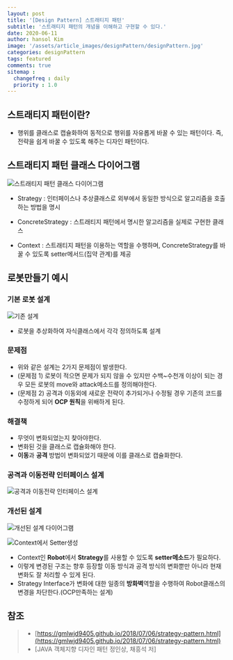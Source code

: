 ```yaml
---
layout: post
title: '[Design Pattern] 스트래티지 패턴'
subtitle: '스트래티지 패턴의 개념을 이해하고 구현할 수 있다.'
date: 2020-06-11
author: hansol Kim
image: '/assets/article_images/designPattern/designPattern.jpg'
categories: designPattern
tags: featured
comments: true
sitemap :
  changefreq : daily
  priority : 1.0
---
```




## 스트래티지 패턴이란?

* 행위를 클래스로 캡슐화하여 동적으로 행위를 자유롭게 바꿀 수 있는 패턴이다. 즉, 전략을 쉽게 바꿀 수 있도록 해주는 디자인 패턴이다.

## 스트래티지 패턴 클래스 다이어그램
![스트래티지 패턴 클래스 다이어그램](https://user-images.githubusercontent.com/31653025/83719238-9d5f3880-a671-11ea-8d15-ea0d2153bede.PNG)

* Strategy : 인터페이스나 추상클래스로 외부에서 동일한 방식으로 알고리즘을 호출하는 방법을 명시

* ConcreteStrategy : 스트래티지 패턴에서 명시한 알고리즘을 실제로 구현한 클래스

* Context : 스트래티지 패턴을 이용하는 역할을 수행하며, ConcreteStrategy를 바꿀 수 있도록 setter메서드(집약 관계)를 제공

## 로봇만들기 예시

### 기본 로봇 설계
![기존 설계](https://user-images.githubusercontent.com/31653025/83719648-7f460800-a672-11ea-8129-af3a16180ae2.PNG)

* 로봇을 추상화하여 자식클래스에서 각각 정의하도록 설계

### 문제점
* 위와 같은 설계는 2가지 문제점이 발생한다.
* (문제점 1) 로봇이 적으면 문제가 되지 않을 수 있지만 수백~수천개 이상이 되는 경우 모든 로봇의 move와 attack메소드를 정의해야한다.
* (문제점 2) 공격과 이동외에 새로운 전략이 추가되거나 수정될 경우 기존의 코드를 수정하게 되어 **OCP 원칙**을 위배하게 된다.

### 해결책
* 무엇이 변화되었는지 찾아야한다.
* 변화된 것을 클래스로 캡슐화해야 한다.
* **이동**과 **공격** 방법이 변화되었기 때문에 이를 클래스로 캡슐화한다.

### 공격과 이동전략 인터페이스 설계
![공격과 이동전략 인터페이스 설계](https://user-images.githubusercontent.com/31653025/83720447-0ba4fa80-a674-11ea-853d-a0172d7c2f0c.PNG)

### 개선된 설계
![개선된 설계 다이어그램](https://user-images.githubusercontent.com/31653025/83720482-1d869d80-a674-11ea-8095-a19b5efc6ca9.PNG)

![Context에서 Setter생성](https://user-images.githubusercontent.com/31653025/83720534-2f684080-a674-11ea-9b06-4d9d281b42ff.png)

* Context인 **Robot**에서 **Strategy**를 사용할 수 있도록 **setter메소드**가 필요하다.
* 이렇게 변경된 구조는 향후 등장할 이동 방식과 공격 방식의 변화뿐만 아니라 현재 변화도 잘 처리할 수 있게 된다.
* Strategy Interface가 변화에 대한 일종의 **방화벽**역할을 수행하여 Robot클래스의 변경을 차단한다.(OCP만족하는 설계)

## 참조
> - [https://gmlwjd9405.github.io/2018/07/06/strategy-pattern.html](https://gmlwjd9405.github.io/2018/07/06/strategy-pattern.html)
> - [JAVA 객체지향 디자인 패턴 정인상, 채흥석 저]